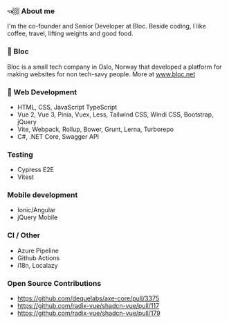 ### 👈🏼 About me
I'm the co-founder and Senior Developer at Bloc. Beside coding, I like coffee, travel, lifting weights and good food.

### 📍 Bloc
Bloc is a small tech company in Oslo, Norway that developed a platform for making websites for non tech-savy people. 
More at www.bloc.net

### 🧠 Web Development
- HTML, CSS, JavaScript TypeScript
- Vue 2, Vue 3, Pinia, Vuex, Less, Tailwind CSS, Windi CSS, Bootstrap, jQuery
- Vite, Webpack, Rollup, Bower, Grunt, Lerna, Turborepo
- C#, .NET Core, Swagger API

### Testing
- Cypress E2E
- Vitest

### Mobile development
- Ionic/Angular
- jQuery Mobile

### CI / Other
- Azure Pipeline
- Github Actions
- i18n, Localazy

### Open Source Contributions
- https://github.com/dequelabs/axe-core/pull/3375
- https://github.com/radix-vue/shadcn-vue/pull/117
- https://github.com/radix-vue/shadcn-vue/pull/179
